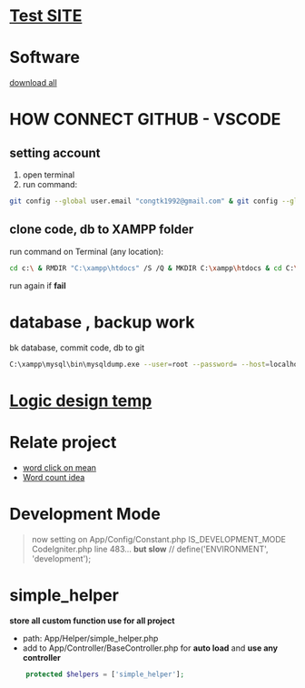 # [Test SITE](http://localhost/public)
# Software
[download all](https://www.dropbox.com/sh/sqtmrit7bmr8auu/AABm4R-uSwsFZZF2L0ERUahKa?dl=1)
# HOW CONNECT GITHUB - VSCODE
## setting account
1. open terminal
2. run command:<br>
```bash
git config --global user.email "congtk1992@gmail.com" & git config --global user.name "dilaccode"
```
## clone code, db to XAMPP folder
run command on Terminal (any location):<br>
```bash
cd c:\ & RMDIR "C:\xampp\htdocs" /S /Q & MKDIR C:\xampp\htdocs & cd C:\xampp\htdocs & git clone https://github.com/dilaccode/word-like-game.git . & C:\xampp\mysql\bin\mysql.exe --user=root --password= --host=localhost --port=3306 < "C:\xampp\htdocs\database\word_database.sql"
```
run again if **fail**
# database , backup work
bk database,  commit code, db to git
```bash
C:\xampp\mysql\bin\mysqldump.exe --user=root --password= --host=localhost --port=3306 --result-file="C:\xampp\htdocs\database\word_database.sql" --databases "word" & git add -A & git commit -m "work backup: code, db" & git push
```
# [Logic design temp](https://github.com/dilaccode/word-like-game/blob/master/logic%20design%20temp.md)
# Relate project
- [word click on mean](https://github.com/dilaccode/word)
- [Word count idea](https://github.com/quangcongvn/word-count)

# Development Mode
> now setting on App/Config/Constant.php IS_DEVELOPMENT_MODE
CodeIgniter.php line 483... **but slow**
// define('ENVIRONMENT', 'development');

# simple_helper
**store all custom function use for all project**
- path: App/Helper/simple_helper.php
- add to  App/Controller/BaseController.php for **auto load** and **use any controller**
```php
    protected $helpers = ['simple_helper'];
```
